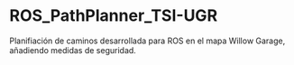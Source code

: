 # ROS_PathPlanner_TSI-UGR

Planifiación de caminos desarrollada para ROS en el mapa Willow Garage, añadiendo medidas de seguridad. 
